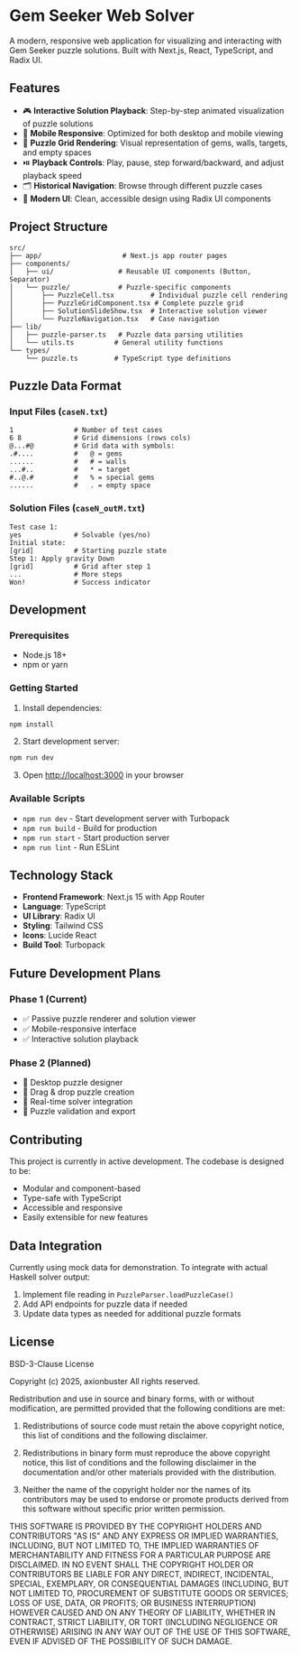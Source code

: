 # Gem Seeker Web Solver

A modern, responsive web application for visualizing and interacting with Gem Seeker puzzle solutions. Built with Next.js, React, TypeScript, and Radix UI.

## Features

- 🎮 **Interactive Solution Playback**: Step-by-step animated visualization of puzzle solutions
- 📱 **Mobile Responsive**: Optimized for both desktop and mobile viewing
- 🧩 **Puzzle Grid Rendering**: Visual representation of gems, walls, targets, and empty spaces
- ⏯️ **Playback Controls**: Play, pause, step forward/backward, and adjust playback speed
- 🗂️ **Historical Navigation**: Browse through different puzzle cases
- 🎨 **Modern UI**: Clean, accessible design using Radix UI components

## Project Structure

```
src/
├── app/                    # Next.js app router pages
├── components/
│   ├── ui/                # Reusable UI components (Button, Separator)
│   └── puzzle/            # Puzzle-specific components
│       ├── PuzzleCell.tsx         # Individual puzzle cell rendering
│       ├── PuzzleGridComponent.tsx # Complete puzzle grid
│       ├── SolutionSlideShow.tsx  # Interactive solution viewer
│       └── PuzzleNavigation.tsx   # Case navigation
├── lib/
│   ├── puzzle-parser.ts   # Puzzle data parsing utilities
│   └── utils.ts          # General utility functions
└── types/
    └── puzzle.ts         # TypeScript type definitions
```

## Puzzle Data Format

### Input Files (`caseN.txt`)
```
1               # Number of test cases
6 8             # Grid dimensions (rows cols)
@...#@          # Grid data with symbols:
.#....          #   @ = gems
......          #   # = walls  
...#..          #   * = target
#..@.#          #   % = special gems
......          #   . = empty space
```

### Solution Files (`caseN_outM.txt`)
```
Test case 1:
yes             # Solvable (yes/no)
Initial state:
[grid]          # Starting puzzle state
Step 1: Apply gravity Down
[grid]          # Grid after step 1
...             # More steps
Won!            # Success indicator
```

## Development

### Prerequisites
- Node.js 18+ 
- npm or yarn

### Getting Started

1. Install dependencies:
```bash
npm install
```

2. Start development server:
```bash
npm run dev
```

3. Open [http://localhost:3000](http://localhost:3000) in your browser

### Available Scripts

- `npm run dev` - Start development server with Turbopack
- `npm run build` - Build for production
- `npm run start` - Start production server
- `npm run lint` - Run ESLint

## Technology Stack

- **Frontend Framework**: Next.js 15 with App Router
- **Language**: TypeScript
- **UI Library**: Radix UI
- **Styling**: Tailwind CSS  
- **Icons**: Lucide React
- **Build Tool**: Turbopack

## Future Development Plans

### Phase 1 (Current)
- ✅ Passive puzzle renderer and solution viewer
- ✅ Mobile-responsive interface
- ✅ Interactive solution playback

### Phase 2 (Planned)
- 🔄 Desktop puzzle designer
- 🔄 Drag & drop puzzle creation
- 🔄 Real-time solver integration
- 🔄 Puzzle validation and export

## Contributing

This project is currently in active development. The codebase is designed to be:
- Modular and component-based
- Type-safe with TypeScript
- Accessible and responsive
- Easily extensible for new features

## Data Integration

Currently using mock data for demonstration. To integrate with actual Haskell solver output:

1. Implement file reading in `PuzzleParser.loadPuzzleCase()`
2. Add API endpoints for puzzle data if needed
3. Update data types as needed for additional puzzle formats

## License

BSD-3-Clause License

Copyright (c) 2025, axionbuster
All rights reserved.

Redistribution and use in source and binary forms, with or without
modification, are permitted provided that the following conditions are met:

1. Redistributions of source code must retain the above copyright notice, this
   list of conditions and the following disclaimer.

2. Redistributions in binary form must reproduce the above copyright notice,
   this list of conditions and the following disclaimer in the documentation
   and/or other materials provided with the distribution.

3. Neither the name of the copyright holder nor the names of its
   contributors may be used to endorse or promote products derived from
   this software without specific prior written permission.

THIS SOFTWARE IS PROVIDED BY THE COPYRIGHT HOLDERS AND CONTRIBUTORS "AS IS"
AND ANY EXPRESS OR IMPLIED WARRANTIES, INCLUDING, BUT NOT LIMITED TO, THE
IMPLIED WARRANTIES OF MERCHANTABILITY AND FITNESS FOR A PARTICULAR PURPOSE ARE
DISCLAIMED. IN NO EVENT SHALL THE COPYRIGHT HOLDER OR CONTRIBUTORS BE LIABLE
FOR ANY DIRECT, INDIRECT, INCIDENTAL, SPECIAL, EXEMPLARY, OR CONSEQUENTIAL
DAMAGES (INCLUDING, BUT NOT LIMITED TO, PROCUREMENT OF SUBSTITUTE GOODS OR
SERVICES; LOSS OF USE, DATA, OR PROFITS; OR BUSINESS INTERRUPTION) HOWEVER
CAUSED AND ON ANY THEORY OF LIABILITY, WHETHER IN CONTRACT, STRICT LIABILITY,
OR TORT (INCLUDING NEGLIGENCE OR OTHERWISE) ARISING IN ANY WAY OUT OF THE USE
OF THIS SOFTWARE, EVEN IF ADVISED OF THE POSSIBILITY OF SUCH DAMAGE.
